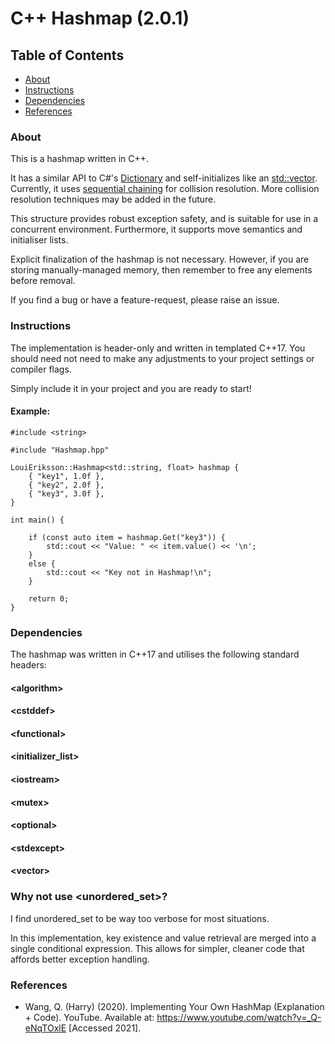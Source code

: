 # C++ Hashmap (2.0.1)

## Table of Contents

- [About](#About)
- [Instructions](#Instructions)
- [Dependencies](#Dependencies)
- [References](#References)

### About

This is a hashmap written in C++.

It has a similar API to C#'s [Dictionary](https://learn.microsoft.com/en-us/dotnet/api/system.collections.generic.dictionary-2?view=net-8.0)  and self-initializes like an [std::vector](https://en.cppreference.com/w/cpp/container/vector). Currently, it uses [sequential chaining](https://en.wikipedia.org/wiki/Hash_table#Separate_chaining) for collision resolution. More collision resolution techniques may be added in the future.

This structure provides robust exception safety, and is suitable for use in a concurrent environment. Furthermore, it supports move semantics and initialiser lists.

Explicit finalization of the hashmap is not necessary. However, if you are storing manually-managed memory, then remember to free any elements before removal.

If you find a bug or have a feature-request, please raise an issue.

### Instructions

The implementation is header-only and written in templated C++17. You should need not need to make any adjustments to your project settings or compiler flags. 

Simply include it in your project and you are ready to start!

#### Example:
    
    #include <string>
    
    #include "Hashmap.hpp"
    
    LouiEriksson::Hashmap<std::string, float> hashmap {
        { "key1", 1.0f },
        { "key2", 2.0f },
        { "key3", 3.0f },
    }

    int main() {

        if (const auto item = hashmap.Get("key3")) {
            std::cout << "Value: " << item.value() << '\n';
        }
        else {
            std::cout << "Key not in Hashmap!\n";
        }

        return 0;
    }

### Dependencies

The hashmap was written in C++17 and utilises the following standard headers:

#### &lt;algorithm&gt;
#### &lt;cstddef&gt;
#### &lt;functional&gt;
#### &lt;initializer_list&gt;
#### &lt;iostream&gt;
#### &lt;mutex&gt;
#### &lt;optional&gt;
#### &lt;stdexcept&gt;
#### &lt;vector&gt;

### Why not use &lt;unordered_set&gt;?

I find unordered_set to be way too verbose for most situations.

In this implementation, key existence and value retrieval are merged into a single conditional expression. This allows for simpler, cleaner code that affords better exception handling.

### References

- Wang, Q. (Harry) (2020). Implementing Your Own HashMap (Explanation + Code). YouTube. Available at: https://www.youtube.com/watch?v=_Q-eNqTOxlE [Accessed 2021].